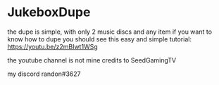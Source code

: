 # JukeboxDupe
the dupe is simple, with only 2 music discs and any item if you want to know how to dupe you should see this easy and simple tutorial: https://youtu.be/z2mBIwt1WSg

the youtube channel is not mine credits to SeedGamingTV

my discord randon#3627 
